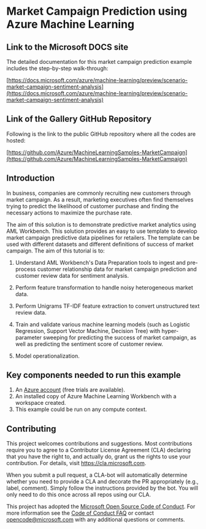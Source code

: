 # Market Campaign Prediction using Azure Machine Learning

## Link to the Microsoft DOCS site

The detailed documentation for this market campaign prediction example includes the step-by-step walk-through:

[https://docs.microsoft.com/azure/machine-learning/preview/scenario-market-campaign-sentiment-analysis](https://docs.microsoft.com/azure/machine-learning/preview/scenario-market-campaign-sentiment-analysis)

## Link of the Gallery GitHub Repository

Following is the link to the public GitHub repository where all the codes are hosted:

[https://github.com/Azure/MachineLearningSamples-MarketCampaign](https://github.com/Azure/MachineLearningSamples-MarketCampaign)

## Introduction

In business, companies are commonly recruiting new customers through market campaign. As a result, marketing executives often find themselves trying to predict the likelihood of customer purchase and finding the necessary actions to maximize the purchase rate.

The aim of this solution is to demonstrate predictive market analytics using AML Workbench. This solution provides an easy to use template to develop market campaign predictive data pipelines for retailers. The template can be used with different datasets and different definitions of success of market campaign. The aim of this tutorial is to:

1. Understand AML Workbench's Data Preparation tools to ingest and pre-process customer relationship data for market campaign prediction and customer review data for sentiment analysis.

2. Perform feature transformation to handle noisy heterogeneous market data.

3. Perform Unigrams TF-IDF feature extraction to convert unstructured text review data.

4. Train and validate various machine learning models (such as Logistic Regression, Support Vector Machine, Decision Tree) with hyper-parameter sweeping for predicting the success of market campaign, as well as predicting the sentiment score of customer review.

5. Model operationalization.

## Key components needed to run this example

1. An [Azure account](https://azure.microsoft.com/free/) (free trials are available).
2. An installed copy of Azure Machine Learning Workbench with a workspace created.
3. This example could be run on any compute context.

## Contributing

This project welcomes contributions and suggestions.  Most contributions require you to agree to a
Contributor License Agreement (CLA) declaring that you have the right to, and actually do, grant us
the rights to use your contribution. For details, visit https://cla.microsoft.com.

When you submit a pull request, a CLA-bot will automatically determine whether you need to provide
a CLA and decorate the PR appropriately (e.g., label, comment). Simply follow the instructions
provided by the bot. You will only need to do this once across all repos using our CLA.

This project has adopted the [Microsoft Open Source Code of Conduct](https://opensource.microsoft.com/codeofconduct/).
For more information see the [Code of Conduct FAQ](https://opensource.microsoft.com/codeofconduct/faq/) or
contact [opencode@microsoft.com](mailto:opencode@microsoft.com) with any additional questions or comments.


